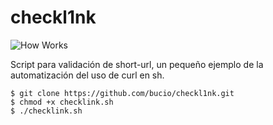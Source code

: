 # checkl1nk


![How Works](https://raw.githubusercontent.com/bucio/checkl1nk/blob/master/checklink_ss.png)



Script para validación de short-url, un pequeño ejemplo de la automatización del uso de curl en sh.


```shell
$ git clone https://github.com/bucio/checkl1nk.git
$ chmod +x checklink.sh
$ ./checklink.sh
```



